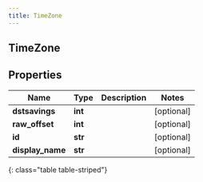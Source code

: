 ```yaml
---
title: TimeZone
---
```

## TimeZone

## Properties

|Name | Type | Description | Notes|
|------------ | ------------- | ------------- | -------------|
| **dstsavings** | **int** |  | [optional] |
| **raw_offset** | **int** |  | [optional] |
| **id** | **str** |  | [optional] |
| **display_name** | **str** |  | [optional] |
{: class="table table-striped"}


